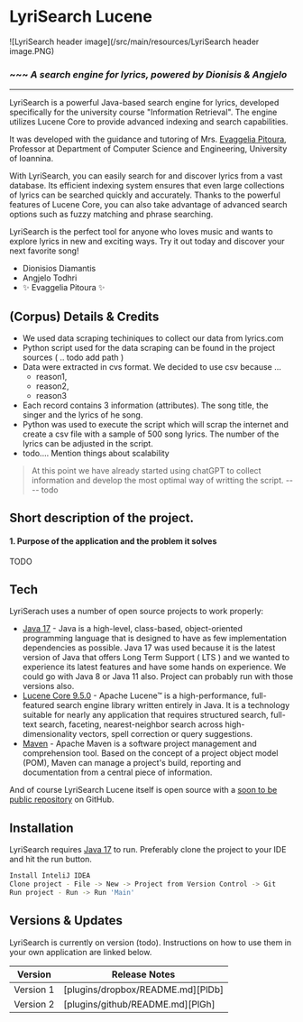 # LyriSearch Lucene
![LyriSearch header image](/src/main/resources/LyriSearch header image.PNG)

### ~~~ _A search engine for lyrics, powered by Dionisis & Angjelo_

---

LyriSearch is a powerful Java-based search engine for lyrics, developed specifically for the university course "Information Retrieval". The engine utilizes Lucene Core to provide advanced indexing and search capabilities.

It was developed with the guidance and tutoring of Mrs. [Evaggelia Pitoura](https://www.cs.uoi.gr/~pitoura), Professor at Department of Computer Science and Engineering, University of Ioannina.


With LyriSearch, you can easily search for and discover lyrics from a vast database. Its efficient indexing system ensures that even large collections of lyrics can be searched quickly and accurately. Thanks to the powerful features of Lucene Core, you can also take advantage of advanced search options such as fuzzy matching and phrase searching.

LyriSearch is the perfect tool for anyone who loves music and wants to explore lyrics in new and exciting ways. Try it out today and discover your next favorite song!

- Dionisios Diamantis
- Angjelo Todhri
- ✨ Evaggelia Pitoura ✨

## (Corpus) Details & Credits

- We used data scraping techiniques to collect our data from lyrics.com
- Python script used for the data scraping can be found in the project sources ( .. todo add path )
- Data were extracted in cvs format. We decided to use csv because ... 
  - reason1, 
  - reason2, 
  - reason3
- Each record contains 3 information (attributes). The song title, the singer and the lyrics of he song.
- Python was used to execute the script which will scrap the internet and create a csv file with a sample of 500 song lyrics. The number of the lyrics can be adjusted in the script. 
- todo.... Mention things about scalability

> At this point we have already started using chatGPT to collect information and develop the most optimal way of writting the script.
---- todo 

## Short description of the project.

#### 1. Purpose of the application and the problem it solves

TODO




## Tech

LyriSerach uses a number of open source projects to work properly:

- [Java 17](https://www.oracle.com/java/technologies/javase/jdk17-archive-downloads.html) - Java is a high-level, class-based, object-oriented programming language that is designed to have as few implementation dependencies as possible. Java 17 was used because it is the latest version of Java that offers Long Term Support ( LTS ) and we wanted to experience its latest features and have some hands on experience. We could go with Java 8 or Java 11 also. Project can probably run with those versions also.
- [Lucene Core 9.5.0](https://lucene.apache.org/) - Apache Lucene™ is a high-performance, full-featured search engine library written entirely in Java. It is a technology suitable for nearly any application that requires structured search, full-text search, faceting, nearest-neighbor search across high-dimensionality vectors, spell correction or query suggestions.
- [Maven](https://maven.apache.org/) - Apache Maven is a software project management and comprehension tool. Based on the concept of a project object model (POM), Maven can manage a project's build, reporting and documentation from a central piece of information.


And of course LyriSearch Lucene itself is open source with a [soon to be public repository](https://github.com/todhriAngjelo/LyriSearch-Lucene)
on GitHub.

## Installation

LyriSearch requires [Java 17](https://www.oracle.com/java/technologies/javase/jdk17-archive-downloads.html) to run.
Preferably clone the project to your IDE and hit the run button.

```sh
Install InteliJ IDEA
Clone project - File -> New -> Project from Version Control -> Git
Run project - Run -> Run 'Main'
```

## Versions & Updates

LyriSearch is currently on version (todo).
Instructions on how to use them in your own application are linked below.

| Version          | Release Notes                             |
|------------------|-------------------------------------------|
| Version 1        | [plugins/dropbox/README.md][PlDb]         |
| Version 2        | [plugins/github/README.md][PlGh]          |